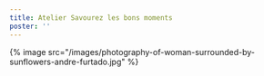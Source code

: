 ```yaml
---
title: Atelier Savourez les bons moments
poster: ''
---
```


{% image src="/images/photography-of-woman-surrounded-by-sunflowers-andre-furtado.jpg" %}
